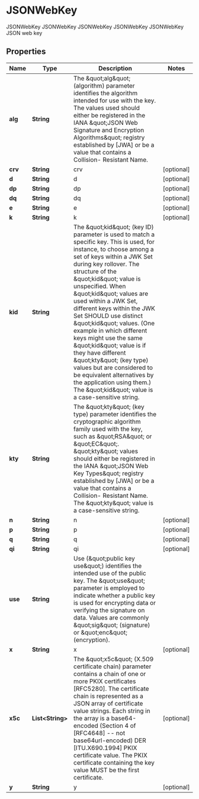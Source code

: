 

# JSONWebKey

JSONWebKey JSONWebKey JSONWebKey JSONWebKey JSONWebKey JSON web key
## Properties

Name | Type | Description | Notes
------------ | ------------- | ------------- | -------------
**alg** | **String** | The \&quot;alg\&quot; (algorithm) parameter identifies the algorithm intended for use with the key.  The values used should either be registered in the IANA \&quot;JSON Web Signature and Encryption Algorithms\&quot; registry established by [JWA] or be a value that contains a Collision- Resistant Name. | 
**crv** | **String** | crv |  [optional]
**d** | **String** | d |  [optional]
**dp** | **String** | dp |  [optional]
**dq** | **String** | dq |  [optional]
**e** | **String** | e |  [optional]
**k** | **String** | k |  [optional]
**kid** | **String** | The \&quot;kid\&quot; (key ID) parameter is used to match a specific key.  This is used, for instance, to choose among a set of keys within a JWK Set during key rollover.  The structure of the \&quot;kid\&quot; value is unspecified.  When \&quot;kid\&quot; values are used within a JWK Set, different keys within the JWK Set SHOULD use distinct \&quot;kid\&quot; values.  (One example in which different keys might use the same \&quot;kid\&quot; value is if they have different \&quot;kty\&quot; (key type) values but are considered to be equivalent alternatives by the application using them.)  The \&quot;kid\&quot; value is a case-sensitive string. | 
**kty** | **String** | The \&quot;kty\&quot; (key type) parameter identifies the cryptographic algorithm family used with the key, such as \&quot;RSA\&quot; or \&quot;EC\&quot;. \&quot;kty\&quot; values should either be registered in the IANA \&quot;JSON Web Key Types\&quot; registry established by [JWA] or be a value that contains a Collision- Resistant Name.  The \&quot;kty\&quot; value is a case-sensitive string. | 
**n** | **String** | n |  [optional]
**p** | **String** | p |  [optional]
**q** | **String** | q |  [optional]
**qi** | **String** | qi |  [optional]
**use** | **String** | Use (\&quot;public key use\&quot;) identifies the intended use of the public key. The \&quot;use\&quot; parameter is employed to indicate whether a public key is used for encrypting data or verifying the signature on data. Values are commonly \&quot;sig\&quot; (signature) or \&quot;enc\&quot; (encryption). | 
**x** | **String** | x |  [optional]
**x5c** | **List&lt;String&gt;** | The \&quot;x5c\&quot; (X.509 certificate chain) parameter contains a chain of one or more PKIX certificates [RFC5280].  The certificate chain is represented as a JSON array of certificate value strings.  Each string in the array is a base64-encoded (Section 4 of [RFC4648] -- not base64url-encoded) DER [ITU.X690.1994] PKIX certificate value. The PKIX certificate containing the key value MUST be the first certificate. |  [optional]
**y** | **String** | y |  [optional]



